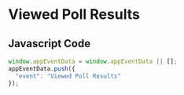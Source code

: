 # Viewed Poll Results

### 

## Javascript Code
```js
window.appEventData = window.appEventData || [];
appEventData.push({
  "event": "Viewed Poll Results"
});
```








